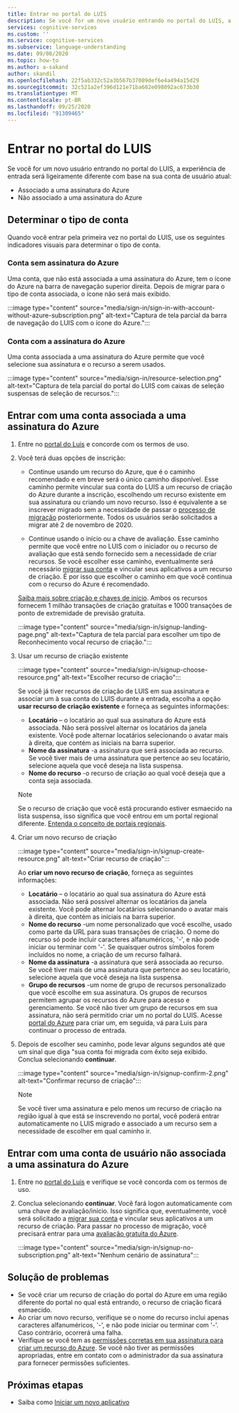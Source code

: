 ```yaml
---
title: Entrar no portal do LUIS
description: Se você for um novo usuário entrando no portal do LUIS, a experiência de entrada será ligeiramente diferente com base na sua conta de usuário atual.
services: cognitive-services
ms.custom: ''
ms.service: cognitive-services
ms.subservice: language-understanding
ms.date: 09/08/2020
ms.topic: how-to
ms.author: a-sakand
author: skandil
ms.openlocfilehash: 22f5ab332c52a3b567b37089def6e4a494a15d29
ms.sourcegitcommit: 32c521a2ef396d121e71ba682e098092ac673b30
ms.translationtype: MT
ms.contentlocale: pt-BR
ms.lasthandoff: 09/25/2020
ms.locfileid: "91309465"
---
```

# <a name="sign-in-to-luis-portal"></a>Entrar no portal do LUIS

Se você for um novo usuário entrando no portal do LUIS, a experiência de entrada será ligeiramente diferente com base na sua conta de usuário atual:
  * Associado a uma assinatura do Azure
  * Não associado a uma assinatura do Azure

## <a name="determine-account-type"></a>Determinar o tipo de conta

Quando você entrar pela primeira vez no portal do LUIS, use os seguintes indicadores visuais para determinar o tipo de conta.

### <a name="account-without-azure-subscription"></a>Conta sem assinatura do Azure

Uma conta, que não está associada a uma assinatura do Azure, tem o ícone do Azure na barra de navegação superior direita. Depois de migrar para o tipo de conta associada, o ícone não será mais exibido.

:::image type="content" source="media/sign-in/sign-in-with-account-without-azure-subscription.png" alt-text="Captura de tela parcial da barra de navegação do LUIS com o ícone do Azure.":::

### <a name="account-with-azure-subscription"></a>Conta com a assinatura do Azure

Uma conta associada a uma assinatura do Azure permite que você selecione sua assinatura e o recurso a serem usados.

:::image type="content" source="media/sign-in/resource-selection.png" alt-text="Captura de tela parcial do portal do LUIS com caixas de seleção suspensas de seleção de recursos.":::

## <a name="sign-in-with-account-associated-with-an-azure-subscription"></a>Entrar com uma conta associada a uma assinatura do Azure

1. Entre no [portal do Luis](https://www.luis.ai) e concorde com os termos de uso.

1. Você terá duas opções de inscrição:

    * Continue usando um recurso do Azure, que é o caminho recomendado e em breve será o único caminho disponível. Esse caminho permite vincular sua conta do LUIS a um recurso de criação do Azure durante a inscrição, escolhendo um recurso existente em sua assinatura ou criando um novo recurso. Isso é equivalente a se inscrever migrado sem a necessidade de passar o [processo de migração](luis-migration-authoring.md#what-is-migration) posteriormente. Todos os usuários serão solicitados a migrar até 2 de novembro de 2020.

    * Continue usando o início ou a chave de avaliação. Esse caminho permite que você entre no LUIS com o iniciador ou o recurso de avaliação que está sendo fornecido sem a necessidade de criar recursos. Se você escolher esse caminho, eventualmente será necessário [migrar sua conta](luis-migration-authoring.md#migration-steps) e vincular seus aplicativos a um recurso de criação. É por isso que escolher o caminho em que você continua com o recurso do Azure é recomendado.

    [Saiba mais sobre criação e chaves de início](luis-how-to-azure-subscription.md#luis-resources). Ambos os recursos fornecem 1 milhão transações de criação gratuitas e 1000 transações de ponto de extremidade de previsão gratuita.

    :::image type="content" source="media/sign-in/signup-landing-page.png" alt-text="Captura de tela parcial para escolher um tipo de Reconhecimento vocal recurso de criação.":::

1. Usar um recurso de criação existente

    :::image type="content" source="media/sign-in/signup-choose-resource.png" alt-text="Escolher recurso de criação":::

    Se você já tiver recursos de criação de LUIS em sua assinatura e associar um à sua conta do LUIS durante a entrada, escolha a opção **usar recurso de criação existente** e forneça as seguintes informações:

    * **Locatário** – o locatário ao qual sua assinatura do Azure está associada. Não será possível alternar os locatários da janela existente. Você pode alternar locatários selecionando o avatar mais à direita, que contém as iniciais na barra superior.
    * **Nome da assinatura** -a assinatura que será associada ao recurso. Se você tiver mais de uma assinatura que pertence ao seu locatário, selecione aquela que você deseja na lista suspensa.
    * **Nome do recurso** -o recurso de criação ao qual você deseja que a conta seja associada.

    > [!Note]
    > Se o recurso de criação que você está procurando estiver esmaecido na lista suspensa, isso significa que você entrou em um portal regional diferente. [Entenda o conceito de portais regionais](luis-reference-regions.md#luis-authoring-regions).

1. Criar um novo recurso de criação

    :::image type="content" source="media/sign-in/signup-create-resource.png" alt-text="Criar recurso de criação":::

    Ao **criar um novo recurso de criação**, forneça as seguintes informações:

    * **Locatário** – o locatário ao qual sua assinatura do Azure está associada. Não será possível alternar os locatários da janela existente. Você pode alternar locatários selecionando o avatar mais à direita, que contém as iniciais na barra superior.
    * **Nome do recurso** -um nome personalizado que você escolhe, usado como parte da URL para suas transações de criação. O nome do recurso só pode incluir caracteres alfanuméricos, '-', e não pode iniciar ou terminar com '-'. Se quaisquer outros símbolos forem incluídos no nome, a criação de um recurso falhará.
    * **Nome da assinatura** -a assinatura que será associada ao recurso. Se você tiver mais de uma assinatura que pertence ao seu locatário, selecione aquela que você deseja na lista suspensa.
    * **Grupo de recursos** -um nome de grupo de recursos personalizado que você escolhe em sua assinatura. Os grupos de recursos permitem agrupar os recursos do Azure para acesso e gerenciamento. Se você não tiver um grupo de recursos em sua assinatura, não será permitido criar um no portal do LUIS. Acesse [portal do Azure](https://ms.portal.azure.com/#create/Microsoft.ResourceGroup) para criar um, em seguida, vá para Luis para continuar o processo de entrada.

1. Depois de escolher seu caminho, pode levar alguns segundos até que um sinal que diga "sua conta foi migrada com êxito seja exibido. Conclua selecionando **continuar**.

    :::image type="content" source="media/sign-in/signup-confirm-2.png" alt-text="Confirmar recurso de criação":::

    > [!Note]
    > Se você tiver uma assinatura e pelo menos um recurso de criação na região igual à que está se inscrevendo no portal, você poderá entrar automaticamente no LUIS migrado e associado a um recurso sem a necessidade de escolher em qual caminho ir.


## <a name="sign-in-with-user-account-not-associated-with-an-azure-subscription"></a>Entrar com uma conta de usuário não associada a uma assinatura do Azure

1. Entre no [portal do Luis](https://www.luis.ai) e verifique se você concorda com os termos de uso.

1. Conclua selecionando **continuar**. Você fará logon automaticamente com uma chave de avaliação/início. Isso significa que, eventualmente, você será solicitado a [migrar sua conta](luis-migration-authoring.md#migration-steps) e vincular seus aplicativos a um recurso de criação. Para passar no processo de migração, você precisará entrar para uma [avaliação gratuita do Azure](https://azure.microsoft.com/free/).

    :::image type="content" source="media/sign-in/signup-no-subscription.png" alt-text="Nenhum cenário de assinatura":::

## <a name="troubleshooting"></a>Solução de problemas

* Se você criar um recurso de criação do portal do Azure em uma região diferente do portal no qual está entrando, o recurso de criação ficará esmaecido.
* Ao criar um novo recurso, verifique se o nome do recurso inclui apenas caracteres alfanuméricos, '-', e não pode iniciar ou terminar com '-'. Caso contrário, ocorrerá uma falha.
* Verifique se você tem as [permissões corretas em sua assinatura para criar um recurso do Azure](../../role-based-access-control/rbac-and-directory-admin-roles.md#azure-roles). Se você não tiver as permissões apropriadas, entre em contato com o administrador da sua assinatura para fornecer permissões suficientes.

## <a name="next-steps"></a>Próximas etapas

* Saiba como [Iniciar um novo aplicativo](luis-how-to-start-new-app.md)
